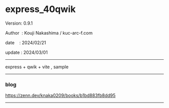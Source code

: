 ﻿# express_40qwik

 Version: 0.9.1

 Author  : Kouji Nakashima / kuc-arc-f.com

 date    : 2024/02/21

 update : 2024/03/01 

***

express + qwik + vite , sample

***
### blog

https://zenn.dev/knaka0209/books/b1bd883fb8dd95

***


